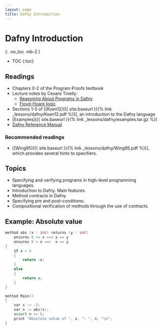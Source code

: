 ```yaml
---
layout: page
title: Dafny Introduction
---
```


# Dafny Introduction
{: .no_toc .mb-2 }

- TOC
{:toc}

## Readings

- Chapters 0-2 of the Program Proofs textbook
- Lecture notes by Cesare Tinelly:
  - [Reasoning About Programs in Dafny](https://homepage.cs.uiowa.edu/~tinelli/classes/181/Fall25/Notes/11-dafny-introduction.pdf)
  - [Floyd-Hoare logic](https://homepage.cs.uiowa.edu/~tinelli/classes/181/Fall25/Notes/12-hoare-logic.pdf)
- Sections 1-5 of [[Koen12]({{ site.baseurl }}{% link _lessons/dafny/Koen12.pdf %})], an introduction to the Dafny language
- [Examples]({{ site.baseurl }}{% link _lessons/dafny/examples.tar.gz %})
- [Dafny Reference Manual](https://dafny-lang.github.io/dafny/DafnyRef/DafnyRef)

### Recommended readings

- [[Wing95]({{ site.baseurl }}{% link _lessons/dafny/Wing95.pdf %})], which provides several hints to specifiers.

## Topics

- Specifying and verifying programs in high-level programming languages.
- Introduction to Dafny. Main features.
- Method contracts in Dafny.
- Specifying pre and post-conditions.
- Compositional verification of methods through the use of contracts.

## Example: Absolute value

``` c++
method abs (x : int) returns (y : int)
    ensures 0 <= x ==> x == y
    ensures 0 > x ==> -x == y
{
    if x < 0
    {
        return -x;
    }
    else
    {
        return x;
    }
}

method Main()
{
    var x := -3;
    var n := abs(x);
    assert n >= 0;
    print "Absolute value of ", x, ": ", n, "\n";
}
```
